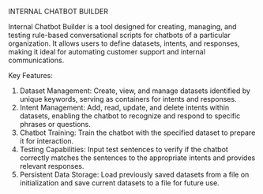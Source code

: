 INTERNAL CHATBOT BUILDER

Internal Chatbot Builder is a tool designed for creating, managing, and testing rule-based conversational scripts for chatbots of a particular organization. It allows users to define datasets, intents, and responses, making it ideal for automating customer support and internal communications.

Key Features:

1. Dataset Management: Create, view, and manage datasets identified by unique keywords, serving as containers for intents and responses.
2. Intent Management: Add, read, update, and delete intents within datasets, enabling the chatbot to recognize and respond to specific phrases or questions.
3. Chatbot Training: Train the chatbot with the specified dataset to prepare it for interaction.
4. Testing Capabilities: Input test sentences to verify if the chatbot correctly matches the sentences to the appropriate intents and provides relevant responses.
5. Persistent Data Storage: Load previously saved datasets from a file on initialization and save current datasets to a file for future use.
